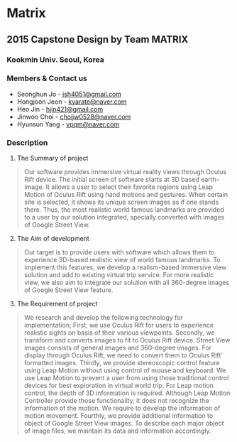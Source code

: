 # Matrix
## 2015 Capstone Design by Team MATRIX
### Kookmin Univ. Seoul, Korea
### Members & Contact us
+ Seonghun Jo - jsh4051@gmail.com
+ Hongjoon Jeon - kyarate@naver.com
+ Heo Jin - hjin421@gmail.com
+ Jinwoo Choi - choijw0528@naver.com
+ Hyunsun Yang - vpqm@naver.com

### Description
1. The Summary of project
> Our software provides immersive virtual reality views through Oculus Rift device. 
The initial screen of software starts at 3D based earth-image. 
It allows a user to select their favorite regions using Leap Motion of Oculus Rift using hand motions and gestures.
When certain site is selected, it shows its unique screen images as if one stands there. 
Thus, the most realistic world famous landmarks are provided to a user by our solution integrated, specially converted with images of Google Street View. 

2. The Aim of development
> Our target is to provide users with software which allows them to experience 3D-based realistic view of world famous landmarks. To implement this features, we develop a realism-based immersive view solution and add to existing virtual trip service. 
For more realistic view, we also aim to integrate our solution with all 360-degree images of Google Street View feature. 


3. The Requirement of project 
> We research and develop the following technology for implementation; 
First, we use Oculus Rift for users to experience realistic sights on basis of their various viewpoints. 
Secondly, we transform and converts images to fit to Oculus Rift device. Street View images consists of general images and 360-degree images. For display through Oculus Rift, we need to convert them to Oculus Rift’ formatted images. 
Thirdly, we provide stereoscopic control feature using Leap Motion without using control of mouse and keyboard. We use Leap Motion to prevent a user from using those traditional control devices for best exploration in virtual world trip. For Leap motion control, the depth of 3D information is required. Although Leap Motion Controller provide those functionality, it does not recognize the information of the motion. We require to develop the information of motion movement. 
Fourthly, we provide additional information to object of Google Street View images. To describe each major object of image files, we maintain its data and information accordingly. 
















